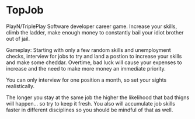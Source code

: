TopJob
======

PlayN/TriplePlay Software developer career game. Increase your skills, climb the ladder, make enough money to constantly bail your idiot brother out of jail.

Gameplay:
Starting with only a few random skills and unemployment checks, interview for jobs to try and land a postion to increase your skills and make some cheddar. Overtime, bad luck will cause your expenses to increase and the need to make more money an immediate priority.

You can only interview for one position a month, so set your sights realistically.

The longer you stay at the same job the higher the likelihood that bad thigns will happen... so try to keep it fresh.  You also will accumulate job skills faster in different disciplines so you should be mindful of that as well.


